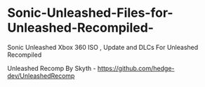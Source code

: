 # Sonic-Unleashed-Files-for-Unleashed-Recompiled-
Sonic Unleashed Xbox 360 ISO , Update and DLCs For Unleashed Recompiled


Unleashed Recomp By Skyth - https://github.com/hedge-dev/UnleashedRecomp
